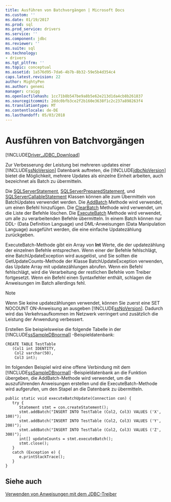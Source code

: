 ```yaml
---
title: Ausführen von Batchvorgängen | Microsoft Docs
ms.custom: ''
ms.date: 01/19/2017
ms.prod: sql
ms.prod_service: drivers
ms.service: ''
ms.component: jdbc
ms.reviewer: ''
ms.suite: sql
ms.technology:
- drivers
ms.tgt_pltfrm: ''
ms.topic: conceptual
ms.assetid: 1a576d95-7da6-4b7b-8b32-59e5b4d354c4
caps.latest.revision: 22
author: MightyPen
ms.author: genemi
manager: craigg
ms.openlocfilehash: 1cc71b8b547be9a8b5e62e213d1da4cb8b261837
ms.sourcegitcommit: 2ddc0bfb3ce2f2b160e3638f1c2c237a898263f4
ms.translationtype: MT
ms.contentlocale: de-DE
ms.lasthandoff: 05/03/2018
---
```

# <a name="performing-batch-operations"></a>Ausführen von Batchvorgängen
[!INCLUDE[Driver_JDBC_Download](../../includes/driver_jdbc_download.md)]

  Zur Verbesserung der Leistung bei mehreren updates einer [!INCLUDE[ssNoVersion](../../includes/ssnoversion_md.md)] Datenbank auftreten, die [!INCLUDE[jdbcNoVersion](../../includes/jdbcnoversion_md.md)] bietet die Möglichkeit, mehrere Updates als einzelne Einheit arbeiten, auch bezeichnet als Batch zu übermitteln.  
  
 Die [SQLServerStatement](../../connect/jdbc/reference/sqlserverstatement-class.md), [SQLServerPreparedStatement](../../connect/jdbc/reference/sqlserverpreparedstatement-class.md), und [SQLServerCallableStatement](../../connect/jdbc/reference/sqlservercallablestatement-class.md) Klassen können alle zum Übermitteln von BatchUpdates verwendet werden. Die [AddBatch](../../connect/jdbc/reference/addbatch-method-sqlserverpreparedstatement.md) Methode wird verwendet, um einen Befehl hinzufügen. Die [ClearBatch](../../connect/jdbc/reference/clearbatch-method-sqlserverpreparedstatement.md) Methode wird verwendet, um die Liste der Befehle löschen. Die [ExecuteBatch](../../connect/jdbc/reference/executebatch-method-sqlserverstatement.md) Methode wird verwendet, um alle zu verarbeitenden Befehle übermitteln. In einem Batch können nur DDL- (Data Definition Language) und DML-Anweisungen (Data Manipulation Language) ausgeführt werden, die eine einfache Updatezählung zurückgeben.  
  
 ExecuteBatch-Methode gibt ein Array von **Int** Werte, die der updatezählung der einzelnen Befehle entsprechen. Wenn einer der Befehle fehlschlägt, eine BatchUpdateException wird ausgelöst, und Sie sollten die GetUpdateCounts-Methode der Klasse BatchUpdateException verwenden, das Update Array mit updatezählungen abrufen. Wenn ein Befehl fehlschlägt, wird die Verarbeitung der restlichen Befehle vom Treiber fortgesetzt. Wenn ein Befehl einen Syntaxfehler enthält, schlagen die Anweisungen im Batch allerdings fehl.  
  
> [!NOTE]  
>  Wenn Sie keine updatezählungen verwendet, können Sie zuerst eine SET NOCOUNT ON-Anweisung an ausgeben [!INCLUDE[ssNoVersion](../../includes/ssnoversion_md.md)]. Dadurch wird das Verkehrsaufkommen im Netzwerk verringert und zusätzlich die Leistung der Anwendung verbessert.  
  
 Erstellen Sie beispielsweise die folgende Tabelle in der [!INCLUDE[ssSampleDBnormal](../../includes/sssampledbnormal_md.md)] -Beispieldatenbank:  
  
```  
CREATE TABLE TestTable   
   (Col1 int IDENTITY,   
    Col2 varchar(50),   
    Col3 int);  
```  
  
 Im folgenden Beispiel wird eine offene Verbindung mit dem [!INCLUDE[ssSampleDBnormal](../../includes/sssampledbnormal_md.md)] -Beispieldatenbank an die Funktion übergeben, die AddBatch-Methode wird verwendet, um die auszuführenden Anweisungen erstellen und die ExecuteBatch-Methode wird aufgerufen, um den Stapel an die Datenbank zu übermitteln.  
  
```  
public static void executeBatchUpdate(Connection con) {  
   try {  
      Statement stmt = con.createStatement();  
      stmt.addBatch("INSERT INTO TestTable (Col2, Col3) VALUES ('X', 100)");  
      stmt.addBatch("INSERT INTO TestTable (Col2, Col3) VALUES ('Y', 200)");  
      stmt.addBatch("INSERT INTO TestTable (Col2, Col3) VALUES ('Z', 300)");  
      int[] updateCounts = stmt.executeBatch();  
      stmt.close();  
   }  
   catch (Exception e) {  
      e.printStackTrace();  
   }  
}  
```  
  
## <a name="see-also"></a>Siehe auch  
 [Verwenden von Anweisungen mit dem JDBC-Treiber](../../connect/jdbc/using-statements-with-the-jdbc-driver.md)  
  
  
